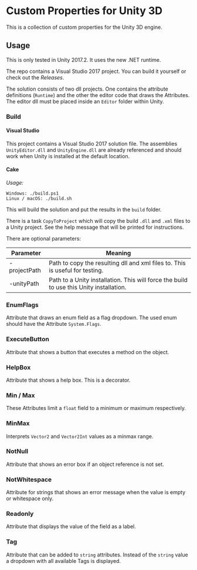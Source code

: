 # Custom Properties for Unity 3D

This is a collection of custom properties for the Unity 3D engine.

## Usage

This is only tested in Unity 2017.2. It uses the new .NET runtime.

The repo contains a Visual Studio 2017 project. You can build it yourself or check out the *Releases*.

The solution consists of two dll projects. One contains the attribute definitions (`Runtime`) and the other the editor code that draws the Attributes. The editor dll must be placed inside an `Editor` folder within Unity.

### Build


#### Visual Studio 

This project contains a Visual Studio 2017 solution file.
The assemblies `UnityEditor.dll` and `UnityEngine.dll` are already referenced and should work when Unity is installed at the default location. 

#### Cake

*Usage:*

```
Windows: ./build.ps1
Linux / macOS: ./build.sh
```

This will build the solution and put the results in the `build` folder.

There is a task `CopyToProject` which will copy the build `.dll` and `.xml` files to a Unity project.
See the help message that will be printed for instructions.

There are optional parameters:

|  Parameter   |                                         Meaning                                         |
|--------------|-----------------------------------------------------------------------------------------|
| -projectPath | Path to copy the resulting dll and xml files to. This is useful for testing.            |
| -unityPath   | Path to a Unity installation. This will force the build to use this Unity installation. |


### EnumFlags

Attribute that draws an enum field as a flag dropdown. The used enum should have the Attribute `System.Flags`.

### ExecuteButton

Attribute that shows a button that executes a method on the object.

### HelpBox

Attribute that shows a help box. This is a decorator.

### Min / Max

These Attributes limit a `float` field to a minimum or maximum respectively.

### MinMax

Interprets `Vector2` and `Vector2Int` values as a minmax range.

### NotNull

Attribute that shows an error box if an object reference is not set.

### NotWhitespace

Attribute for strings that shows an error message when the value is empty or whitespace only.

### Readonly

Attribute that displays the value of the field as a label.

### Tag

Attribute that can be added to `string` attributes. Instead of the `string` value a dropdown with all available Tags is displayed.

